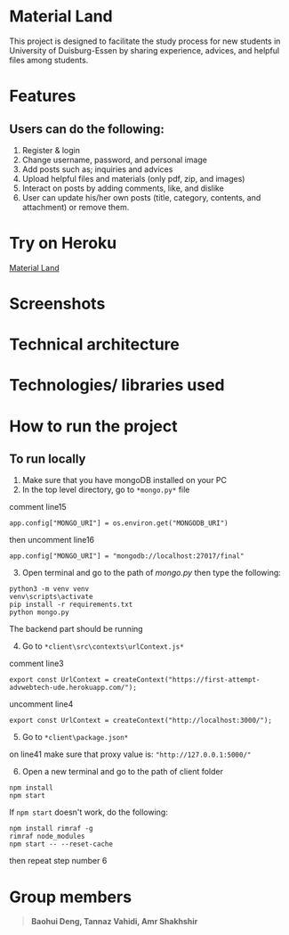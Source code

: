 # Material Land
This project is designed to facilitate the study process for new students in University of Duisburg-Essen by sharing experience, advices, and helpful files among students.

# Features
## Users can do the following:
1. Register & login
2. Change username, password, and personal image
3. Add posts such as; inquiries and advices
4. Upload helpful files and materials (only pdf, zip, and images)
5. Interact on posts by adding comments, like, and dislike
6. User can update his/her own posts (title, category, contents, and attachment) or remove them. 

# Try on Heroku
[Material Land](https://flaskpro-advwebtech.herokuapp.com/)

# Screenshots


# Technical architecture

# Technologies/ libraries used

# How to run the project
## To run locally
1. Make sure that you have mongoDB installed on your PC
2. In the top level directory, go to `*mongo.py*` file

comment line15

`app.config["MONGO_URI"] = os.environ.get("MONGODB_URI")`

then uncomment line16

`app.config["MONGO_URI"] = "mongodb://localhost:27017/final"`

3. Open terminal and go to the path of *mongo.py* then type the following:
```
python3 -m venv venv
venv\scripts\activate
pip install -r requirements.txt
python mongo.py
```
The backend part should be running

4. Go to `*client\src\contexts\urlContext.js*`

comment line3

`export const UrlContext = createContext("https://first-attempt-advwebtech-ude.herokuapp.com/");`

uncomment line4

`export const UrlContext = createContext("http://localhost:3000/");`

5. Go to `*client\package.json*`

on line41 make sure that proxy value is: `"http://127.0.0.1:5000/"`

6. Open a new terminal and go to the path of client folder

```
npm install
npm start
```

If `npm start` doesn't work, do the following:
```
npm install rimraf -g
rimraf node_modules
npm start -- --reset-cache
```
then repeat step number 6

# Group members
> **Baohui Deng, Tannaz Vahidi, Amr Shakhshir**
